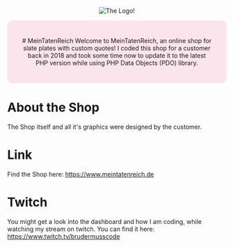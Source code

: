 <p align="center">
  <img src="https://statics.meintatenreich.de/img/global/logo-green.svg" alt="The Logo!"/>
</p>

<div style="padding:24px 32px;border-radius:12px;background:#fce4ec;text-align:center;">
  <p>
  # MeinTatenReich
  Welcome to MeinTatenReich, an online shop for slate plates with custom quotes! I coded this shop for a customer back in 2018 and took some time now to update it to the latest PHP version while using PHP Data Objects (PDO) library.
  </p>
</div>

# About the Shop

The Shop itself and all it's graphics were designed by the customer.

# Link

Find the Shop here: https://www.meintatenreich.de

# Twitch

You might get a look into the dashboard and how I am coding, while watching my stream on twitch. You can find it here: https://www.twitch.tv/brudermusscode
